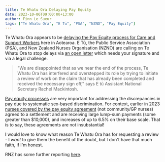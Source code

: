 ```yaml
---
title: Te Whatu Ora Delaying Pay Equity
date: 2023-10-06T09:00:00+13:00
author: Finn Le Sueur
tags: ["Te Whatu Ora", "E Tū", "PSA", "NZNO", "Pay Equity"]
---
```


Te Whatu Ora appears to be [delaying the Pay Equity process for Care and Support Workers](https://etu.nz/te-whatu-ora-must-stop-unjustly-delaying-pay-equity-for-65000-care-and-support-workers/) here in Aotearoa. E Tū, the Public Service Association (PSA), and New Zealand Nurses Organisation (NZNO) are calling on Te Whatu Ora to stop delays via [an open letter](https://our.actionstation.org.nz/petitions/open-letter-fund-pay-equity-for-care-and-support-workers-now) which needs your signature and via a legal challenge.

<!--more-->

> "We are disappointed that as we near the end of the process, Te Whatu Ora has interfered and overstepped its role by trying to initiate a review of work on the claim that has already been completed and received the necessary sign off," says E tū Assistant National Secretary Rachel Mackintosh.

[Pay equity processes](https://www.employment.govt.nz/hours-and-wages/pay/pay-equity/pay-equity/) are very important for addressing the discrepancies in pay due to systematic sex-based discrimination. For context, earlier in 2023 [nurses covered by the pay equity agreement](https://www.tewhatuora.govt.nz/whats-happening/what-to-expect/for-the-health-workforce/employment-relations/nurses-pay-equity/) (not community/GP nurses) agreed to a settlement and are receiving large lump-sum payments (some greater than $10,000), and increases of up to 6.5% on their base scale. That is to say, these agreements are not insubstantial!

I would love to know what reason Te Whatu Ora has for requesting a review - I _want_ to give them the benefit of the doubt, but I don't have that much faith, if I'm honest.

RNZ has some further reporting [here](https://www.rnz.co.nz/news/national/499540/pay-equity-deal-for-care-and-support-workers-delayed-by-review).
